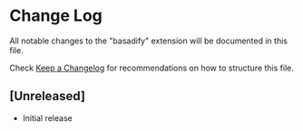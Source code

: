 # Change Log

All notable changes to the "basadify" extension will be documented in this file.

Check [Keep a Changelog](http://keepachangelog.com/) for recommendations on how to structure this file.

## [Unreleased]

- Initial release